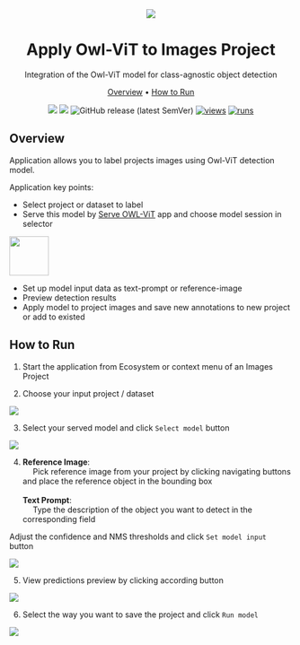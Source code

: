 <div align="center" markdown>
<img src="https://user-images.githubusercontent.com/115161827/230065782-f033aa7d-6acc-405b-89e3-81330bb66bbb.png" />

# Apply Owl-ViT to Images Project
Integration of the Owl-ViT model for class-agnostic object detection

<p align="center">
  <a href="#Overview">Overview</a> •
  <a href="#How-to-Run">How to Run</a>
</p>

[![](https://img.shields.io/badge/supervisely-ecosystem-brightgreen)](https://ecosystem.supervise.ly/apps/supervisely-ecosystem/apply-owl-vit-to-images-project)
[![](https://img.shields.io/badge/slack-chat-green.svg?logo=slack)](https://supervise.ly/slack)
![GitHub release (latest SemVer)](https://img.shields.io/github/v/release/supervisely-ecosystem/apply-owl-vit-to-images-project)
[![views](https://app.supervise.ly/img/badges/views/supervisely-ecosystem/apply-owl-vit-to-images-project.png)](https://supervise.ly)
[![runs](https://app.supervise.ly/img/badges/runs/supervisely-ecosystem/apply-owl-vit-to-images-project.png)](https://supervise.ly)

</div>

## Overview
Application allows you to label projects images using Owl-ViT detection model.

Application key points:

- Select project or dataset to label
- Serve this model by [Serve OWL-ViT](https://ecosystem.supervise.ly/apps/apply-object-segmentor-to-images-project) app and choose model session in selector
<img data-key="sly-module-link" data-module-slug="supervisely-ecosystem/serve-owl-vit" src="https://user-images.githubusercontent.com/115161827/230909082-8d0cb4f1-ce7c-490a-9187-f87d061c1f7b.png" height="70px" margin-bottom="20px"/>

- Set up model input data as text-prompt or reference-image
- Preview detection results
- Apply model to project images and save new annotations to new project or add to existed  

## How to Run

1. Start the application from Ecosystem or context menu of an Images Project

2. Choose your input project / dataset

<img src="https://user-images.githubusercontent.com/115161827/230068919-1c67170a-855f-4372-b78c-823c0a4da0fd.png" />

3. Select your served model and click `Select model` button

<img src="https://user-images.githubusercontent.com/115161827/230893590-cb0077e0-7a4f-4ce4-9bc1-a70278e07b49.png" />

4. **Reference Image**: <br> &emsp; Pick reference image from your project by clicking navigating buttons and place the reference object in the bounding box </br> <br>
   **Text Prompt**: <br> &emsp; Type the description of the object you want to detect in the corresponding field
  
Adjust the confidence and NMS thresholds and click `Set model input` button

<img src="https://user-images.githubusercontent.com/115161827/230068907-03be9de7-d75a-4649-8c7e-9bc4fada9731.png" />

5. View predictions preview by clicking according button

<img src="https://user-images.githubusercontent.com/115161827/230946583-df804396-4e03-4fc1-8d33-13494d097dab.png" />

6. Select the way you want to save the project and click `Run model`

<img src="https://user-images.githubusercontent.com/115161827/230893629-f4ce9a55-8df9-47a5-a698-5c0c2055ea26.png" />
